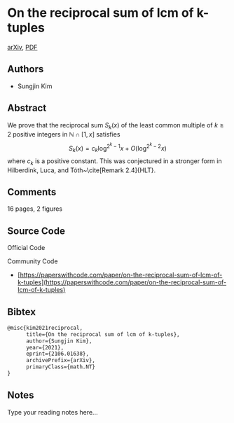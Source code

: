 
# On the reciprocal sum of lcm of k-tuples

[arXiv](https://arxiv.org/abs/2106.01638), [PDF](https://arxiv.org/pdf/2106.01638.pdf)

## Authors

- Sungjin Kim

## Abstract

We prove that the reciprocal sum $S_k(x)$ of the least common multiple of $k\geq 2$ positive integers in $\mathbb{N}\cap [1,x]$ satisfies $$ S_k(x)=c_k \log^{2^k-1} x +O(\log^{2^k-2} x) $$ where $c_k$ is a positive constant. This was conjectured in a stronger form in Hilberdink, Luca, and Tóth~\cite[Remark 2.4]{HLT}.

## Comments

16 pages, 2 figures

## Source Code

Official Code



Community Code

- [https://paperswithcode.com/paper/on-the-reciprocal-sum-of-lcm-of-k-tuples](https://paperswithcode.com/paper/on-the-reciprocal-sum-of-lcm-of-k-tuples)

## Bibtex

```tex
@misc{kim2021reciprocal,
      title={On the reciprocal sum of lcm of k-tuples}, 
      author={Sungjin Kim},
      year={2021},
      eprint={2106.01638},
      archivePrefix={arXiv},
      primaryClass={math.NT}
}
```

## Notes

Type your reading notes here...

